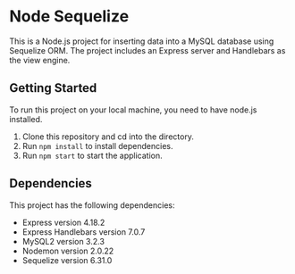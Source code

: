 # Node Sequelize

This is a Node.js project for inserting data into a MySQL database using Sequelize ORM. The project includes an Express server and Handlebars as the view engine.

## Getting Started

To run this project on your local machine, you need to have node.js installed.

1. Clone this repository and cd into the directory.
2. Run `npm install` to install dependencies.
3. Run `npm start` to start the application.

## Dependencies
This project has the following dependencies:

- Express version 4.18.2
- Express Handlebars version 7.0.7
- MySQL2 version 3.2.3
- Nodemon version 2.0.22
- Sequelize version 6.31.0
